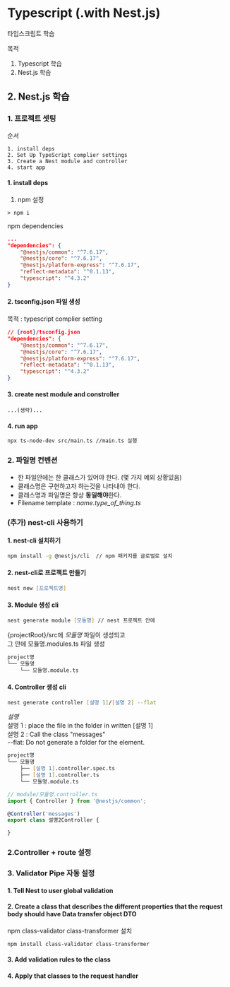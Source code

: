 # Typescript (.with Nest.js)
타입스크립트 학습 

목적 
1.  Typescript 학습
2.  Nest.js 학습

## 2. Nest.js 학습
### 1. 프로젝트 셋팅
순서
```
1. install deps
2. Set Up TypeScript complier settings
3. Create a Nest module and controller
4. start app
```
#### 1. install deps
1. npm  설정
```
> npm i
```
npm dependencies
```json
...
"dependencies": {
    "@nestjs/common": "^7.6.17",
    "@nestjs/core": "^7.6.17",
    "@nestjs/platform-express": "^7.6.17",
    "reflect-metadata": "^0.1.13",
    "typescript": "^4.3.2"
}
```
#### 2. tsconfig.json 파일 생성  
목적 : typescript complier setting
```json
// {root}/tsconfig.json
"dependencies": {
    "@nestjs/common": "^7.6.17",
    "@nestjs/core": "^7.6.17",
    "@nestjs/platform-express": "^7.6.17",
    "reflect-metadata": "^0.1.13",
    "typescript": "^4.3.2"
}
```
#### 3. create nest module and constroller
```
...(생략)...
```
#### 4. run app
```zsh 
npx ts-node-dev src/main.ts //main.ts 실행
```
### 2. 파일명 컨벤션
- 한 파일안에는 한 클래스가 있어야 한다. (몇 가지 예외 상황있음)
- 클래스명은 구현하고자 하는것을 나타내야 한다.
- 클래스명과 파일명은 항상 **동일해야**한다.
- Filename template : *name.type_of_thing.ts*


### (추가) nest-cli 사용하기
#### 1. nest-cli 설치하기
```zsh
npm install -g @nestjs/cli  // npm 패키지를 글로벌로 설치
```
#### 2. nest-cli로 프로젝트 만들기
```zsh
nest new [프로젝트명]
```
#### 3. Module 생성 cli
```zsh
nest generate module [모듈명] // nest 프로젝트 안에
```
{projectRoot}/src에 *모듈명* 파일이 생성되고    
그 안에 모듈명.modules.ts 파일 생성

```zsh
project명
└── 모듈명
    └── 모듈명.module.ts
```
#### 4. Controller 생성 cli
```zsh
nest generate controller [설명 1]/[설명 2] --flat
```
*설명*     
설명 1 : place the file in the folder in written [설명 1]   
설명 2 : Call the class "messages"  
--flat: Do not generate a folder for the element.


```zsh
project명
└── 모듈명
    ├── [설명 1].controller.spec.ts
    ├── [설명 1].controller.ts
    └── 모듈명.module.ts
```

```typescript
// module/모듈명.controller.ts
import { Controller } from '@nestjs/common';

@Controller('messages')
export class 설명2Controller {

}
```
### 2.Controller + route 설정

### 3. Validator Pipe 자동 설정
#### 1. Tell Nest to user global validation

#### 2. Create a class that describes the different properties that the request body should have Data transfer object DTO
npm class-validator class-transformer 설치

```
npm install class-validator class-transformer
```
#### 3. Add validation rules to the class
#### 4. Apply that classes to the request handler